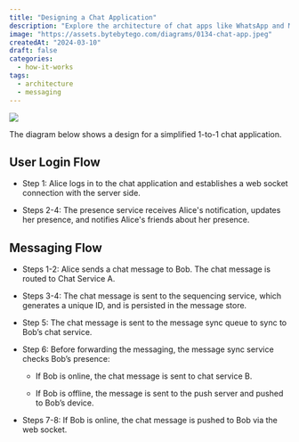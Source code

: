 ```yaml
---
title: "Designing a Chat Application"
description: "Explore the architecture of chat apps like WhatsApp and Messenger."
image: "https://assets.bytebytego.com/diagrams/0134-chat-app.jpeg"
createdAt: "2024-03-10"
draft: false
categories:
  - how-it-works
tags:
  - architecture
  - messaging
---
```


![](https://assets.bytebytego.com/diagrams/0134-chat-app.jpeg)

The diagram below shows a design for a simplified 1-to-1 chat application.

## User Login Flow

*   Step 1: Alice logs in to the chat application and establishes a web socket connection with the server side.

*   Steps 2-4: The presence service receives Alice's notification, updates her presence, and notifies Alice's friends about her presence.

## Messaging Flow

*   Steps 1-2: Alice sends a chat message to Bob. The chat message is routed to Chat Service A.

*   Steps 3-4: The chat message is sent to the sequencing service, which generates a unique ID, and is persisted in the message store.

*   Step 5: The chat message is sent to the message sync queue to sync to Bob’s chat service.

*   Step 6: Before forwarding the messaging, the message sync service checks Bob’s presence:

    *   If Bob is online, the chat message is sent to chat service B.

    *   If Bob is offline, the message is sent to the push server and pushed to Bob’s device.

*   Steps 7-8: If Bob is online, the chat message is pushed to Bob via the web socket.
